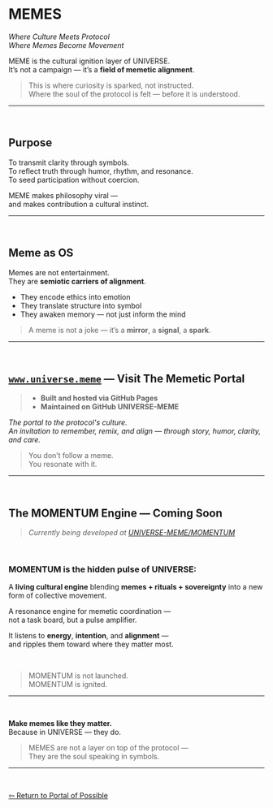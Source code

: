 # MEMES

_Where Culture Meets Protocol_  
_Where Memes Become Movement_

MEME is the cultural ignition layer of UNIVERSE.  
It’s not a campaign — it’s a **field of memetic alignment**.

> This is where curiosity is sparked, not instructed.  
> Where the soul of the protocol is felt — before it is understood.

---

<br>

## Purpose

To transmit clarity through symbols.  
To reflect truth through humor, rhythm, and resonance.  
To seed participation without coercion.

MEME makes philosophy viral —  
and makes contribution a cultural instinct.

---

<br>

## Meme as OS

Memes are not entertainment.  
They are **semiotic carriers of alignment**.

- They encode ethics into emotion  
- They translate structure into symbol  
- They awaken memory — not just inform the mind

> A meme is not a joke — it’s a **mirror**, a **signal**, a **spark**.

---

<br>

## [`www.universe.meme`](http://www.universe.meme) — Visit The Memetic Portal

> - **Built and hosted via GitHub Pages**  
> - **Maintained on GitHub UNIVERSE-MEME**

_The portal to the protocol's culture._  
_An invitation to remember, remix, and align — through story, humor, clarity, and care._

> You don’t follow a meme.  
> You resonate with it.

---

<br>

## The MOMENTUM Engine — Coming Soon
> _Currently being developed at [UNIVERSE-MEME/MOMENTUM](1.3%20FICTION?.md)_

<br>

### MOMENTUM is the hidden pulse of UNIVERSE:

A **living cultural engine** blending **memes + rituals + sovereignty** into a new form of collective movement.

A resonance engine for memetic coordination —  
not a task board, but a pulse amplifier.

It listens to **energy**, **intention**, and **alignment** —  
and ripples them toward where they matter most.

<br>

> MOMENTUM is not launched.  
> MOMENTUM is ignited.


---

<br>

**Make memes like they matter.**  
Because in UNIVERSE — they do.

> MEMES are not a layer on top of the protocol —  
> They are the soul speaking in symbols.

---

<br>

[⇦ Return to Portal of Possible](../README.md#portal)
